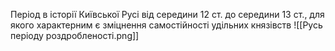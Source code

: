 Період в історії Київської Русі від середини 12 ст. до середини 13 ст., для якого характерним є зміцнення самостійності удільних князівств
![[Русь періоду роздробленості.png]]
